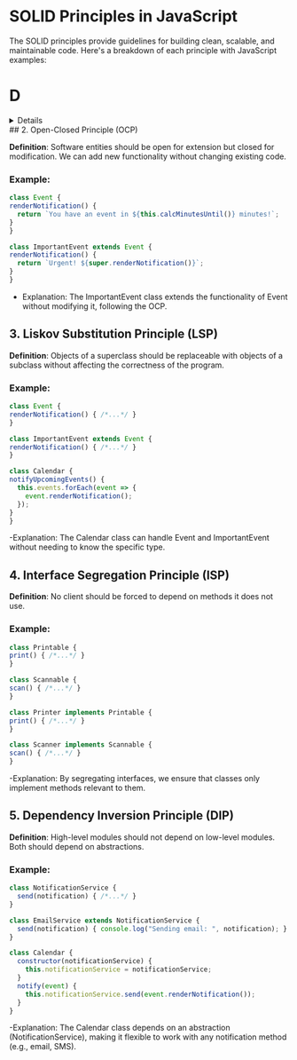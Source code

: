 # SOLID Principles in JavaScript

The SOLID principles provide guidelines for building clean, scalable, and maintainable code. Here's a breakdown of each principle with JavaScript examples:

# D

<details>
  
## 1. Single Responsibility Principle (SRP)
  
**Definition**: A class should have only one reason to change. It should only have one responsibility or function.

### Example:
```js
class Event {
  setTime(startTime, endTime) { /*...*/ }
  setTitle(title) { /*...*/ }
}

class Calendar {
  addEvent(event) { /*...*/ }
  removeEvent(event) { /*...*/ }
  getEventsBetween(startDate, endDate) { /*...*/ }
}

class CalendarExporter {
  exportToXML(filter) { /*...*/ }
  exportToJSON(filter) { /*...*/ }
}
```
- Explanation: Responsibilities are split among different classes (Event, Calendar, CalendarExporter) to ensure each has a single responsibility.
  
</details>
## 2. Open-Closed Principle (OCP)

  **Definition**: Software entities should be open for extension but closed for modification. We can add new functionality without changing existing code.

### Example:
  ```js
  class Event {
  renderNotification() {
    return `You have an event in ${this.calcMinutesUntil()} minutes!`;
  }
}

class ImportantEvent extends Event {
  renderNotification() {
    return `Urgent! ${super.renderNotification()}`;
  }
}
```

- Explanation: The ImportantEvent class extends the functionality of Event without modifying it, following the OCP.

## 3. Liskov Substitution Principle (LSP)

  **Definition**: Objects of a superclass should be replaceable with objects of a subclass without affecting the correctness of the program.

  ### Example:

  ```js
class Event {
  renderNotification() { /*...*/ }
}

class ImportantEvent extends Event {
  renderNotification() { /*...*/ }
}

class Calendar {
  notifyUpcomingEvents() {
    this.events.forEach(event => {
      event.renderNotification();
    });
  }
}
```

-Explanation: The Calendar class can handle Event and ImportantEvent without needing to know the specific type.

## 4. Interface Segregation Principle (ISP)

  **Definition**: No client should be forced to depend on methods it does not use.

  ### Example:

  ```js
class Printable {
  print() { /*...*/ }
}

class Scannable {
  scan() { /*...*/ }
}

class Printer implements Printable {
  print() { /*...*/ }
}

class Scanner implements Scannable {
  scan() { /*...*/ }
}
```

-Explanation: By segregating interfaces, we ensure that classes only implement methods relevant to them.

## 5. Dependency Inversion Principle (DIP)

**Definition**: High-level modules should not depend on low-level modules. Both should depend on abstractions.

### Example:

```js
class NotificationService {
  send(notification) { /*...*/ }
}

class EmailService extends NotificationService {
  send(notification) { console.log("Sending email: ", notification); }
}

class Calendar {
  constructor(notificationService) {
    this.notificationService = notificationService;
  }
  notify(event) {
    this.notificationService.send(event.renderNotification());
  }
}
```

-Explanation: The Calendar class depends on an abstraction (NotificationService), making it flexible to work with any notification method (e.g., email, SMS).
